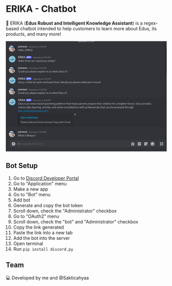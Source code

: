 # ERIKA - Chatbot
:robot: ERIKA (**Edus Robust and Intelligent Knowledge Assistant**) is a regex-based chatbot intended to help customers to learn more about Edus, its products, and many more!

![Conversation with ERIKA](./erika-ss.png)

## Bot Setup
1. Go to [Discord Developer Portal](https://discord.com/developers/docs/intro)
2. Go to "Application" menu
3. Make a new app
4. Go to "Bot" menu
5. Add bot
6. Generate and copy the bot token
7. Scroll down, check the "Administrator" checkbox
8. Go to "OAuth2" menu
9. Scroll down, check the "bot" and "Administrator" checkbox
10. Copy the link generated
11. Paste the link into a new tab
12. Add the bot into the server
13. Open terminal
14. Run `pip install discord.py`

## Team
:computer: Developed by me and @Sakticahyaa
